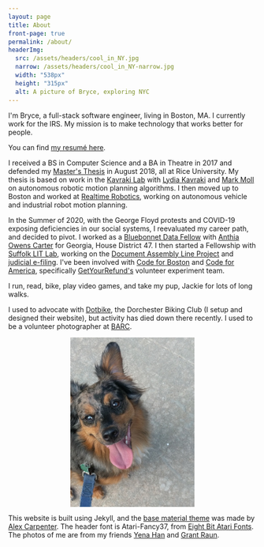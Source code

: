 ```yaml
---
layout: page
title: About
front-page: true
permalink: /about/
headerImg: 
  src: /assets/headers/cool_in_NY.jpg
  narrow: /assets/headers/cool_in_NY-narrow.jpg
  width: "538px"
  height: "315px"
  alt: A picture of Bryce, exploring NYC
---
```


I'm Bryce, a full-stack software engineer, living in Boston, MA. I currently work for the IRS.
My mission is to make technology that works better for people.

You can find [my resumé here](assets/bryce_willey_resume.pdf).

I received a BS in Computer Science and a BA in Theatre in 2017 and defended my [Master's Thesis](/academic) in August 2018, all at Rice University.
My thesis is based on work in the [Kavraki Lab](http://www.kavrakilab.org/)
with [Lydia Kavraki](https://www.cs.rice.edu/~kavraki/) and [Mark Moll](https://www.cs.rice.edu/~mmoll/)
on autonomous robotic motion planning algorithms. I then moved up to Boston and worked at [Realtime Robotics](https://rtr.ai), working on autonomous vehicle and industrial robot motion planning.

In the Summer of 2020, with the George Floyd protests and COVID-19 exposing deficiencies in our social systems, I reevaluated my career path, and decided to pivot.
I worked as a [Bluebonnet Data Fellow](https://www.bluebonnetdata.org/) with [Anthia Owens Carter](https://ballotpedia.org/Anthia_Carter) for Georgia, House District 47.
I then started a Fellowship with [Suffolk LIT Lab](https://suffolklitlab.org), working on the [Document Assembly Line Project](https://suffolklitlab.org/doc-assembly-line/) and [judicial e-filing](https://github.com/SuffolkLITLab/EfileProxyServer).
I've been involved with [Code for Boston](https://www.codeforboston.org/) and [Code for America](https://www.codeforamerica.org/), specifically [GetYourRefund's](https://www.codeforamerica.org/programs/getyourrefund) volunteer experiment team.

I run, read, bike, play video games, and take my pup, Jackie for lots of long walks.

I used to advocate with [Dotbike](http://dotbike.org), the Dorchester Biking Club (I setup and designed their website), but activity has died down there recently.
I used to be a volunteer photographer at [BARC](http://www.houstontx.gov/barc/).

<img src="/assets/Jackie.jpg" alt="Jackie Boy. He is a brown and black small dog, with long fur and floppy ears. The camera is situated above him, and he is looking up with his tongue hanging out." style="width: 50%; display:block; margin-left:auto; margin-right:auto;"/>

This website is built using Jekyll, and the
[base material theme](https://github.com/alexcarpenter/material-jekyll-theme) was made by [Alex Carpenter](https://alexcarpenter.me/).
The header font is Atari-Fancy37, from [Eight Bit Atari Fonts](https://github.com/TheRobotFactory/EightBit-Atari-Fonts).
The photos of me are from my friends [Yena Han](https://yenahan.squarespace.com) and [Grant Raun](https://www.grantraun.com).
